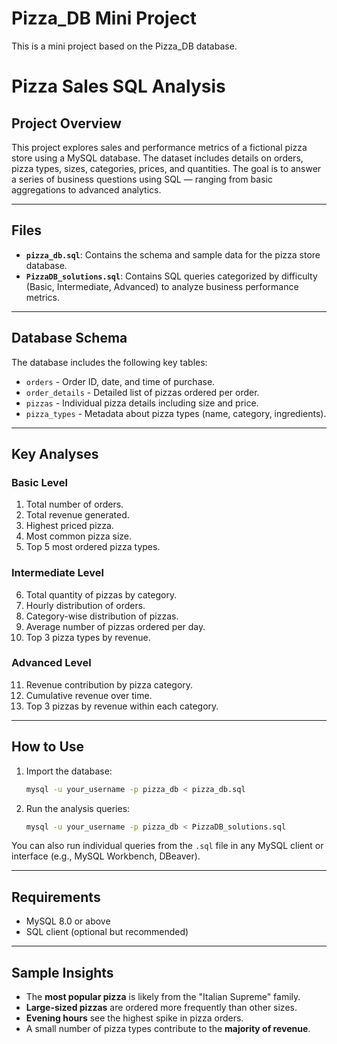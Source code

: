 # Pizza_DB Mini Project
This is a mini project based on the Pizza_DB database.

# Pizza Sales SQL Analysis

## Project Overview

This project explores sales and performance metrics of a fictional pizza store using a MySQL database. The dataset includes details on orders, pizza types, sizes, categories, prices, and quantities. The goal is to answer a series of business questions using SQL — ranging from basic aggregations to advanced analytics.

---

## Files

* **`pizza_db.sql`**: Contains the schema and sample data for the pizza store database.
* **`PizzaDB_solutions.sql`**: Contains SQL queries categorized by difficulty (Basic, Intermediate, Advanced) to analyze business performance metrics.

---

## Database Schema

The database includes the following key tables:

* `orders` - Order ID, date, and time of purchase.
* `order_details` - Detailed list of pizzas ordered per order.
* `pizzas` - Individual pizza details including size and price.
* `pizza_types` - Metadata about pizza types (name, category, ingredients).

---

## Key Analyses

### Basic Level

1. Total number of orders.
2. Total revenue generated.
3. Highest priced pizza.
4. Most common pizza size.
5. Top 5 most ordered pizza types.

### Intermediate Level

6. Total quantity of pizzas by category.
7. Hourly distribution of orders.
8. Category-wise distribution of pizzas.
9. Average number of pizzas ordered per day.
10. Top 3 pizza types by revenue.

### Advanced Level

11. Revenue contribution by pizza category.
12. Cumulative revenue over time.
13. Top 3 pizzas by revenue within each category.

---

## How to Use

1. Import the database:

   ```bash
   mysql -u your_username -p pizza_db < pizza_db.sql
   ```

2. Run the analysis queries:

   ```bash
   mysql -u your_username -p pizza_db < PizzaDB_solutions.sql
   ```

You can also run individual queries from the `.sql` file in any MySQL client or interface (e.g., MySQL Workbench, DBeaver).

---

## Requirements

* MySQL 8.0 or above
* SQL client (optional but recommended)

---

## Sample Insights

* The **most popular pizza** is likely from the "Italian Supreme" family.
* **Large-sized pizzas** are ordered more frequently than other sizes.
* **Evening hours** see the highest spike in pizza orders.
* A small number of pizza types contribute to the **majority of revenue**.

